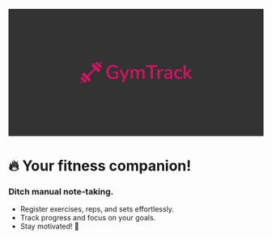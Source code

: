 ![GymTrack Logo](assets/Thumb.png)

# 🔥 Your fitness companion! 
### Ditch manual note-taking. 
* Register exercises, reps, and sets effortlessly.
* Track progress and focus on your goals.
* Stay motivated! 🚀
